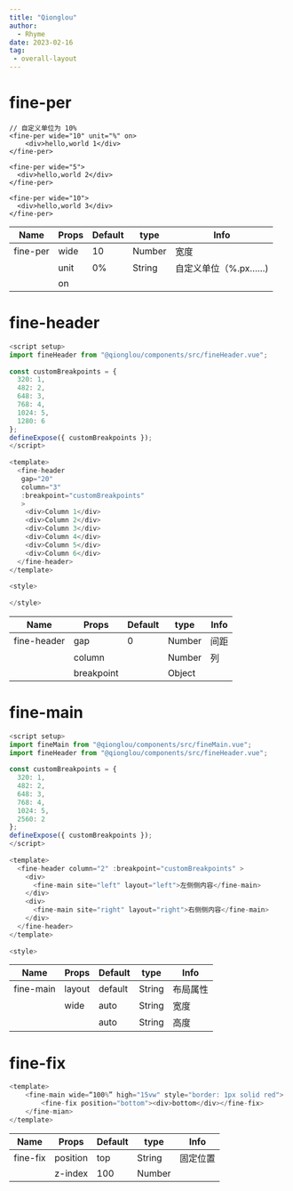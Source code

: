 ```yaml
---
title: "Qionglou"
author:
  - Rhyme
date: 2023-02-16
tag: 
 - overall-layout
---
```


# fine-per

```vue
// 自定义单位为 10%
<fine-per wide="10" unit="%" on>  
    <div>hello,world 1</div>  
</fine-per>  
  
<fine-per wide="5">  
  <div>hello,world 2</div>  
</fine-per>  
  
<fine-per wide="10">  
  <div>hello,world 3</div>  
</fine-per>
```

| Name     | Props | Default | type   | Info          |
|----------|-------|---------|--------|---------------|
| fine-per | wide  | 10      | Number | 宽度            |
|          | unit  | 0%      | String | 自定义单位（%.px……) |
|          | on    |         |        |               |

# fine-header
```javascript
<script setup>  
import fineHeader from "@qionglou/components/src/fineHeader.vue";  
  
const customBreakpoints = {  
  320: 1,  
  482: 2,  
  648: 3,  
  768: 4,  
  1024: 5,  
  1280: 6  
};  
defineExpose({ customBreakpoints });  
</script>  
  
<template>  
  <fine-header  
   gap="20"  
   column="3"  
   :breakpoint="customBreakpoints"  
   >  
    <div>Column 1</div>  
    <div>Column 2</div>  
    <div>Column 3</div>  
    <div>Column 4</div>  
    <div>Column 5</div>  
    <div>Column 6</div>  
  </fine-header>  
</template>  
  
<style>  
  
</style>
```

| Name        | Props      | Default | type   | Info |
|-------------|------------|---------|--------|------|
| fine-header | gap        | 0       | Number | 间距   |
|             | column     |         | Number | 列    |
|             | breakpoint |         | Object |      |

# fine-main

```javascript
<script setup>  
import fineMain from "@qionglou/components/src/fineMain.vue";  
import fineHeader from "@qionglou/components/src/fineHeader.vue";  
  
const customBreakpoints = {  
  320: 1,  
  482: 2,  
  648: 3,  
  768: 4,  
  1024: 5,  
  2560: 2  
};  
defineExpose({ customBreakpoints });  
</script>  
  
<template>  
  <fine-header column="2" :breakpoint="customBreakpoints" >  
    <div>  
      <fine-main site="left" layout="left">左侧侧内容</fine-main>  
    </div>  
    <div>  
      <fine-main site="right" layout="right">右侧侧内容</fine-main>  
    </div>  
  </fine-header>  
</template>  
  
<style>
```

| Name      | Props  | Default | type   | Info |
|-----------|--------|---------|--------|------|
| fine-main | layout | default | String | 布局属性 |
|           | wide   | auto    | String | 宽度   |
|           |        | auto    | String | 高度   |

# fine-fix

```javascript
<template>
    <fine-main wide=“100%” high="15vw" style="border: 1px solid red">
        <fine-fix position="bottom"><div>bottom</div></fine-fix>
    </fine-mian>
</template>
```

| Name     | Props    | Default | type   | Info |
|----------|----------|---------|--------|------|
| fine-fix | position | top     | String | 固定位置 |
|          | z-index  | 100     | Number |      |

